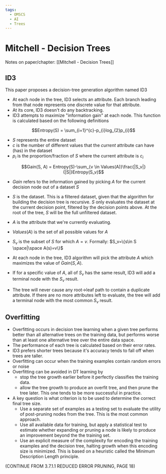 ```yaml
---
tags:
  - OMSCS
  - AI
  - Trees
---
```

# Mitchell - Decision Trees

Notes on paper/chapter: [[Mitchell - Decision Trees]]

## ID3

This paper proposes a decision-tree generation algorithm named ID3
- At each node in the tree, ID3 selects an attribute. Each branch leading from that node represents one discrete value for that attribute.
- At its core, ID3 doesn't do any backtracking.
- ID3 attempts to maximize "information gain" at each node. This function is calculated based on the following definitions

$$Entropy(S) = \sum_{i=1}^{c}-p_{i}log_{2}p_{i}$$
- $S$ represents the entire dataset
- $c$ is the number of different values that the _current_ attribute can have (has) in the dataset
- $p_i$ is the proportion/fraction of $S$ where the current attribute is $c_i$

$$Gain(S, A) = Entropy(S)-\sum_{v \in Values(A)}\frac{|S_v|}{|S|}Entropy(S_v)$$

- $Gain$ refers to the information gained by picking $A$ for the current decision node out of a dataset $S$
- $S$ is the dataset. This is a filtered dataset, given that the algorithm for building the decision tree is recursive. $S$ only evaluates the dataset at the current decision point, filtered by the decision points above. At the root of the tree, $S$ will be the full unfiltered dataset.
- $A$ is the attribute that we're currently evaluating.
- $Values(A)$ is the set of all possible values for $A$
- $S_v$ is the subset of $S$ for which $A=v$. Formally: $S_v=\{s\in S \space|\space A(s)=v\}$

- At each node in the tree, ID3 algorithm will pick the attribute $A$ which maximizes the value of $Gain(S, A)$.
- If for a specific value of $A$, all of $S_v$ has the same result, ID3 will add a terminal node with the $S_v$ result.
- The tree will never cause any root->leaf path to contain a duplicate attribute. If there are no more attributes left to evaluate, the tree will add a terminal node with the most common $S_v$ result.

## Overfitting

- Overfitting occurs in decision tree learning when a given tree performs better than all alternative trees on the training data, but performs worse than at least one alternative tree over the entire data space.
- The performance of each tree is calculated based on their error rates.
- ID3 prefers shorter trees because it's accuracy tends to fall off when trees are taller.
- Overfitting can occur when the training examples contain random errors or noise
- Overfitting can be avoided in DT learning by
	- stop the tree growth earlier before it perfectly classifies the training data.
	- allow the tree growth to produce an overfit tree, and then prune the tree later. This one tends to be more successful in practice.
- A key question is what criterion is to be used to determine the correct final tree size.
	- Use a separate set of examples as a testing set to evaluate the utility of post-pruning nodes from the tree. This is the most common approach.
	- Use all available data for training, but apply a statistical test to estimate whether expanding or pruning a node is likely to produce an improvement beyond the the training set.
	- Use an explicit measure of the complexity for encoding the training examples and the decision tree, halting growth when this encoding size is minimized. This is based on a heuristic called the Minimum Description Length principle.

(CONTINUE FROM 3.7.1.1 REDUCED ERROR PRUNING, PAGE 18)